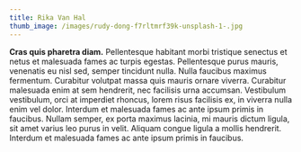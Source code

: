 ```yaml
---
title: Rika Van Hal
thumb_image: /images/rudy-dong-f7rltmrf39k-unsplash-1-.jpg
---
```

**Cras quis pharetra diam.** Pellentesque habitant morbi tristique senectus et netus et malesuada fames ac turpis egestas. Pellentesque purus mauris, venenatis eu nisl sed, semper tincidunt nulla. Nulla faucibus maximus fermentum. Curabitur volutpat massa quis mauris ornare viverra. Curabitur malesuada enim at sem hendrerit, nec facilisis urna accumsan. Vestibulum vestibulum, orci at imperdiet rhoncus, lorem risus facilisis ex, in viverra nulla enim vel dolor. Interdum et malesuada fames ac ante ipsum primis in faucibus. Nullam semper, ex porta maximus lacinia, mi mauris dictum ligula, sit amet varius leo purus in velit. Aliquam congue ligula a mollis hendrerit. Interdum et malesuada fames ac ante ipsum primis in faucibus.